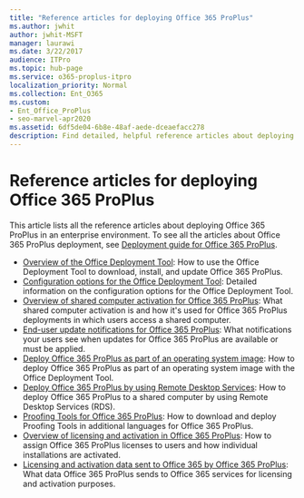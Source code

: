 ```yaml
---
title: "Reference articles for deploying Office 365 ProPlus"
ms.author: jwhit
author: jwhit-MSFT
manager: laurawi
ms.date: 3/22/2017
audience: ITPro
ms.topic: hub-page
ms.service: o365-proplus-itpro
localization_priority: Normal
ms.collection: Ent_O365
ms.custom:
- Ent_Office_ProPlus
- seo-marvel-apr2020
ms.assetid: 6df5de04-6b8e-48af-aede-dceaefacc278
description: Find detailed, helpful reference articles about deploying Office 365 ProPlus in an enterprise environment.
---
```


# Reference articles for deploying Office 365 ProPlus

This article lists all the reference articles about deploying Office 365 ProPlus in an enterprise environment. To see all the articles about Office 365 ProPlus deployment, see [Deployment guide for Office 365 ProPlus](deployment-guide-for-office-365-proplus.md). 

- [Overview of the Office Deployment Tool](overview-of-the-office-2016-deployment-tool.md): How to use the Office Deployment Tool to download, install, and update Office 365 ProPlus. 
- [Configuration options for the Office Deployment Tool](configuration-options-for-the-office-2016-deployment-tool.md): Detailed information on the configuration options for the Office Deployment Tool. 
- [Overview of shared computer activation for Office 365 ProPlus](overview-of-shared-computer-activation-for-office-365-proplus.md): What shared computer activation is and how it's used for Office 365 ProPlus deployments in which users access a shared computer. 
- [End-user update notifications for Office 365 ProPlus](end-user-update-notifications-for-office-365-proplus.md): What notifications your users see when updates for Office 365 ProPlus are available or must be applied. 
- [Deploy Office 365 ProPlus as part of an operating system image](deploy-office-365-proplus-as-part-of-an-operating-system-image.md): How to deploy Office 365 ProPlus as part of an operating system image with the Office Deployment Tool. 
- [Deploy Office 365 ProPlus by using Remote Desktop Services](deploy-office-365-proplus-by-using-remote-desktop-services.md): How to deploy Office 365 ProPlus to a shared computer by using Remote Desktop Services (RDS). 
- [Proofing Tools for Office 365 ProPlus](proofing-tools-for-office-365-proplus.md): How to download and deploy Proofing Tools in additional languages for Office 365 ProPlus. 
- [Overview of licensing and activation in Office 365 ProPlus](overview-of-licensing-and-activation-in-office-365-proplus.md): How to assign Office 365 ProPlus licenses to users and how individual installations are activated. 
- [Licensing and activation data sent to Office 365 by Office 365 ProPlus](licensing-and-activation-data-sent-to-office-365-by-office-365-proplus.md): What data Office 365 ProPlus sends to Office 365 services for licensing and activation purposes.
